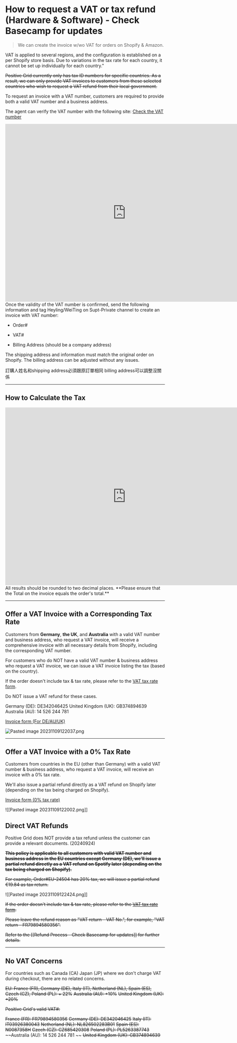 # How to request a VAT or tax refund (Hardware & Software) - Check Basecamp for updates

> We can create the invoice w/wo VAT for orders on Shopify & Amazon.

VAT is applied to several regions, and the configuration is established on a per Shopify store basis. Due to variations in the tax rate for each country, it cannot be set up individually for each country."

~~Positive Grid currently only has tax ID numbers for specific countries. As a result, we can only provide VAT invoices to customers from these selected countries who wish to request a VAT refund from their local government.~~ 

To request an invoice with a VAT number, customers are required to provide both a valid VAT number and a business address. 

The agent can verify the VAT number with the following site:
[Check the VAT number](https://ec.europa.eu/taxation_customs/vies/#/vat-validation)

<iframe src="https://docs.google.com/presentation/d/e/2PACX-1vR7bREZgM0YUoH5gtYtWGqVmNcMpgYTtNKh8q79-TsghA-IFj5M9_E8I3F37fpH1i501Alwd3qCHIaa/embed?start=false" frameborder="0" width="760" height="560" allowfullscreen="true" mozallowfullscreen="true" webkitallowfullscreen="true"></iframe>
Once the validity of the VAT number is confirmed, send the following information and tag Heyling/WeiTing on Supt-Private channel to create an invoice with VAT number:

- Order#
  
- VAT#
  
- Billing Address (should be a company address)


The shipping address and information must match the original order on Shopify.
The billing address can be adjusted without any issues.

訂購人姓名和shipping address必須跟原訂單相同
billing address可以調整沒關係


---

## How to Calculate the Tax
<iframe src="https://docs.google.com/presentation/d/e/2PACX-1vTX8sJcbLMk00F6QYYvQHs-JRoZsfiNHbm8YVMdiAPFoUqTkpbfg7QhGZ7wJnVef5a4BIujsRPMB8FX/embed?start=false&loop=false" frameborder="0" width="760" height="560" allowfullscreen="true" mozallowfullscreen="true" webkitallowfullscreen="true"></iframe>
All results should be rounded to two decimal places.
**Please ensure that the Total on the invoice equals the order's total.**

---
## Offer a VAT Invoice with a Corresponding Tax Rate

Customers from **Germany**, **the UK**, and **Australia** with a valid VAT number and business address, who request a VAT invoice, will receive a comprehensive invoice with all necessary details from Shopify, including the corresponding VAT number.

For customers who do NOT have a valid VAT number & business address who request a VAT invoice, we can issue a VAT invoice listing the tax (based on the country). 

If the order doesn't include tax & tax rate, please refer to the [VAT tax rate form](https://docs.google.com/spreadsheets/d/1g1sTrjigOaqbssD_U2I2YdaYPeKYd8faaWjZojRb0vo/edit?gid=0#gid=0).

Do NOT issue a VAT refund for these cases.


Germany (DE): DE342046425
United Kingdom (UK): GB374894639
Australia (AU): 14 526 244 781 

[Invoice form (For DE/AU/UK)](https://drive.google.com/file/d/1xSfXmj-50Tt7Fqwvw57jKR4zNYzwyJ50/view?usp=sharing)

![Pasted image 20231109122037.png](https://pg-support.github.io/supt-km/Media/Pasted%20image%2020231109122037.png)

---
## Offer a VAT Invoice with a 0% Tax Rate

Customers from countries in the EU (other than Germany) with a valid VAT number & business address, who request a VAT invoice, will receive an invoice with a 0% tax rate.

We'll also issue a partial refund directly as a VAT refund on Shopify later (depending on the tax being charged on Shopify).

[Invoice form (0% tax rate)](https://drive.google.com/file/d/1IuwFTK23E03mR8xPRdKBe32qjRWX4JhC/view?usp=sharing)

![[Pasted image 20231109122002.png]]


## Direct VAT Refunds

Positive Grid does NOT provide a tax refund unless the customer can provide a relevant documents. (20240924)

~~**This policy is applicable to all  customers with valid VAT number and business address in the EU countries except Germany (DE), we'll issue a partial refund directly as a VAT refund on Spotify later (depending on the tax being charged on Shopify).**~~

~~For example, Order#EU-24504 has 20% tax, we will issue a partial refund €19.84 as tax return.~~

![[Pasted image 20231109122424.png]]

~~If the order doesn't include tax & tax rate, please refer to the [VAT tax rate form](https://docs.google.com/spreadsheets/d/1Ff020CG0y80BugqOhEu_gE3a7jkCHxFLIG1wkUZaHX8/edit#gid=0).~~

~~Please leave the refund reason as "VAT return - VAT No.", for example, "VAT return - FR79894580356".~~ 

~~Refer to the [[Refund Process - Check Basecamp for updates]] for further details.~~


---

## No VAT Concerns

For countries such as Canada (CA) Japan (JP) where we don't charge VAT during checkout, there are no related concerns. 




~~EU: France (FR), Germany (DE), Italy (IT), Netherland (NL), Spain (ES), Czech (CZ), Poland (PL): + 22%~~
~~Australia (AU): +10%~~
~~United Kingdom (UK): +20%~~

~~Positive Grid's valid VAT#:~~

~~France (FR): FR79894580356~~
~~Germany (DE): DE342046425~~ 
~~Italy (IT): IT03926380043~~ 
~~Netherland (NL): NL826502283B01~~ 
~~Spain (ES): N0087358H~~ 
~~Czech (CZ): CZ685420308~~ 
~~Poland (PL): PL5263387743~~
~~Australia (AU): 14 526 244 781 ~~
~~United Kingdom (UK): GB374894639~~




